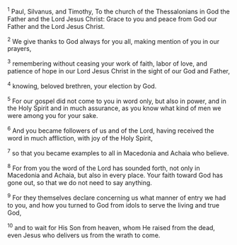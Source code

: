 <sup>1</sup> 
Paul, Silvanus, and Timothy, To the church of the Thessalonians in God the Father and the Lord Jesus Christ: Grace to you and peace from God our Father and the Lord Jesus Christ.

<sup>2</sup> 
We give thanks to God always for you all, making mention of you in our prayers, 

<sup>3</sup> 
remembering without ceasing your work of faith, labor of love, and patience of hope in our Lord Jesus Christ in the sight of our God and Father, 

<sup>4</sup> 
knowing, beloved brethren, your election by God. 

<sup>5</sup> 
For our gospel did not come to you in word only, but also in power, and in the Holy Spirit and in much assurance, as you know what kind of men we were among you for your sake. 

<sup>6</sup> 
And you became followers of us and of the Lord, having received the word in much affliction, with joy of the Holy Spirit, 

<sup>7</sup> 
so that you became examples to all in Macedonia and Achaia who believe. 

<sup>8</sup> 
For from you the word of the Lord has sounded forth, not only in Macedonia and Achaia, but also in every place. Your faith toward God has gone out, so that we do not need to say anything. 

<sup>9</sup> 
For they themselves declare concerning us what manner of entry we had to you, and how you turned to God from idols to serve the living and true God, 

<sup>10</sup> 
and to wait for His Son from heaven, whom He raised from the dead, even Jesus who delivers us from the wrath to come.